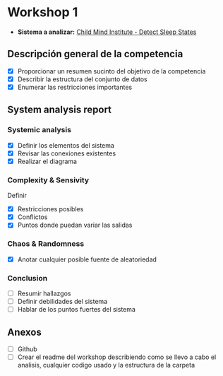 # Workshop 1
- **Sistema a analizar:** [Child Mind Institute - Detect Sleep States](https://www.kaggle.com/competitions/child-mind-institute-detect-sleep-states)
## Descripción general de la competencia
- [x] Proporcionar un resumen sucinto del objetivo de la competencia
- [x] Describir la estructura del conjunto de datos
- [x] Enumerar las restricciones importantes

## System analysis report
### Systemic analysis
- [x] Definir los elementos del sistema
- [x] Revisar las conexiones existentes
- [x] Realizar el diagrama

### Complexity & Sensivity
Definir
- [x] Restricciones posibles
- [x] Conflictos
- [x] Puntos donde puedan variar las salidas

### Chaos & Randomness
- [x] Anotar cualquier posible fuente de aleatoriedad

### Conclusion
- [ ] Resumir hallazgos
- [ ] Definir debilidades del sistema
- [ ] Hablar de los puntos fuertes del sistema

## Anexos
- [ ] Github
- [ ] Crear el readme del workshop describiendo como se llevo a cabo el analisis, cualquier codigo usado y la estructura de la carpeta
